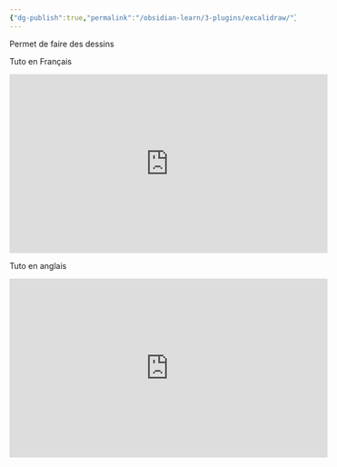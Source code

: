 ```yaml
---
{"dg-publish":true,"permalink":"/obsidian-learn/3-plugins/excalidraw/"}
---
```


Permet de faire des dessins

Tuto en Français

<iframe width="560" height="315" src="https://www.youtube.com/embed/M6uzN6IHBLo" title="YouTube video player" frameborder="0" allow="accelerometer; autoplay; clipboard-write; encrypted-media; gyroscope; picture-in-picture" allowfullscreen></iframe>

Tuto en anglais
<iframe width="560" height="315" src="https://www.youtube.com/embed/_YJUv1m_fnM" title="YouTube video player" frameborder="0" allow="accelerometer; autoplay; clipboard-write; encrypted-media; gyroscope; picture-in-picture" allowfullscreen></iframe>
